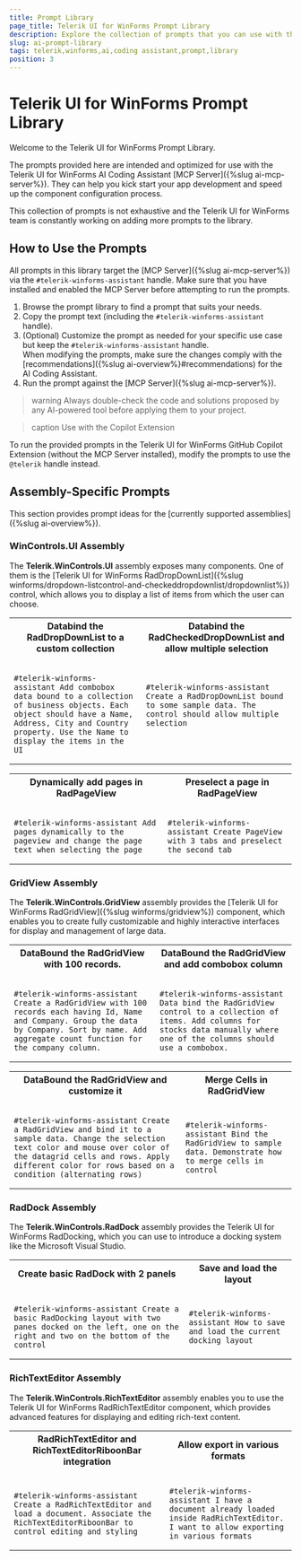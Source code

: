 ```yaml
---
title: Prompt Library
page_title: Telerik UI for WinForms Prompt Library
description: Explore the collection of prompts that you can use with the Telerik UI for WinForms AI Coding Assistant.
slug: ai-prompt-library
tags: telerik,winforms,ai,coding assistant,prompt,library
position: 3
---
```


# Telerik UI for WinForms Prompt Library

Welcome to the Telerik UI for WinForms Prompt Library.

The prompts provided here are intended and optimized for use with the Telerik UI for WinForms AI Coding Assistant [MCP Server]({%slug ai-mcp-server%}). They can help you kick start your app development and speed up the component configuration process.

This collection of prompts is not exhaustive and the Telerik UI for WinForms team is constantly working on adding more prompts to the library.

## How to Use the Prompts

All prompts in this library target the [MCP Server]({%slug ai-mcp-server%}) via the `#telerik-winforms-assistant` handle. Make sure that you have installed and enabled the MCP Server before attempting to run the prompts.

1. Browse the prompt library to find a prompt that suits your needs.
2. Copy the prompt text (including the `#telerik-winforms-assistant` handle).
3. (Optional) Customize the prompt as needed for your specific use case but keep the `#telerik-winforms-assistant` handle.<br/>When modifying the prompts, make sure the changes comply with the [recommendations]({%slug ai-overview%}#recommendations) for the AI Coding Assistant.
4. Run the prompt against the [MCP Server]({%slug ai-mcp-server%}).

>warning Always double-check the code and solutions proposed by any AI-powered tool before applying them to your project.

>caption Use with the Copilot Extension

To run the provided prompts in the Telerik UI for WinForms GitHub Copilot Extension (without the MCP Server installed), modify the prompts to use the `@telerik` handle instead.

## Assembly-Specific Prompts

This section provides prompt ideas for the [currently supported assemblies]({%slug ai-overview%}).

### WinControls.UI Assembly

The __Telerik.WinControls.UI__ assembly exposes many components. One of them is the [Telerik UI for WinForms RadDropDownList]({%slug winforms/dropdown-listcontrol-and-checkeddropdownlist/dropdownlist%}) control, which allows you to display a list of items from which the user can choose.

<table>
<tr>
<th>Databind the RadDropDownList to a custom collection</th>
<th>Databind the RadCheckedDropDownList and allow multiple selection</th>
</tr>
<tr>  
<td>
<pre><code>
#telerik-winforms-assistant Add combobox data bound to a collection of business objects. Each object should have a Name, Address, City and Country property. Use the Name to display the items in the UI
</code></pre>
</td>
<td>
<pre><code>
#telerik-winforms-assistant Create a RadDropDownList bound to some sample data. The control should allow multiple selection 
        
</code></pre>
</td>
</tr>   
</table>
<table>
<tr>
<th>Dynamically add pages in RadPageView</th>
<th>Preselect a page in RadPageView</th>
</tr>
<tr>  
<td>
<pre><code>
#telerik-winforms-assistant Add pages dynamically to the pageview and change the page text when selecting the page
</code></pre>
</td>
<td>
<pre><code>
#telerik-winforms-assistant Create PageView with 3 tabs and preselect the second tab
</code></pre>
</td>
</tr>   
</table> 

### GridView Assembly

The __Telerik.WinControls.GridView__ assembly provides the [Telerik UI for WinForms RadGridView]({%slug winforms/gridview%}) component, which enables you to create fully customizable and highly interactive interfaces for display and management of large data.

<table>
<tr>
<th>DataBound the RadGridView with 100 records.</th>
<th>DataBound the RadGridView and add combobox column</th>
</tr>
<tr>
<td>
<pre><code>
#telerik-winforms-assistant Create a RadGridView with 100 records each having Id, Name and Company. Group the data by Company. Sort by name. Add aggregate count function for the company column.
</code></pre>
</td>
<td>
<pre><code>
#telerik-winforms-assistant Data bind the RadGridView control to a collection of items. Add columns for stocks data manually where one of the columns should use a combobox.
</code></pre>
</td>
</tr>   
</table>
<table>
<tr>
<th>DataBound the RadGridView and customize it</th>
<th>Merge Cells in RadGridView</th>
</tr>
<tr>
<td>
<pre><code>
#telerik-winforms-assistant Create a RadGridView and bind it to a sample data. Change the selection text color and mouse over color of the datagrid cells and rows. Apply different color for rows based on a condition (alternating rows)
</code></pre>
</td>
<td>
<pre><code>
#telerik-winforms-assistant Bind the RadGridView to sample data. Demonstrate how to merge cells in control
</code></pre>
</td>
</tr>   
</table>

### RadDock Assembly

The __Telerik.WinControls.RadDock__ assembly provides the Telerik UI for WinForms RadDocking, which you can use to introduce a docking system like the Microsoft Visual Studio.

<table>
<tr>
<th>Create basic RadDock with 2 panels</th>
<th>Save and load the layout</th>
</tr>
<tr>
<td>
<pre><code>
#telerik-winforms-assistant Create a basic RadDocking layout with two panes docked on the left, one on the right and two on the bottom of the control
</code></pre>
</td>
<td>
<pre><code>
#telerik-winforms-assistant How to save and load the current docking layout
</code></pre>
</td>
</tr>   
</table>  


### RichTextEditor Assembly

The __Telerik.WinControls.RichTextEditor__ assembly enables you to use the Telerik UI for WinForms RadRichTextEditor component, which provides advanced features for displaying and editing rich-text content.

<table>
<tr>
<th>RadRichTextEditor and RichTextEditorRiboonBar integration</th>
<th>Allow export in various formats</th>
</tr>
<tr>
<td>
<pre><code>
#telerik-winforms-assistant Create a RadRichTextEditor and load a document. Associate the RichTextEditorRiboonBar to control editing and styling
</code></pre>
</td>
<td>
<pre><code>
#telerik-winforms-assistant I have a document already loaded inside RadRichTextEditor. I want to allow exporting in various formats
</code></pre>
</td>
</tr>   
</table>  




